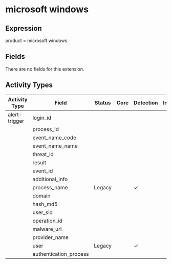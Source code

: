 microsoft windows
=================

Expression
----------

product = microsoft windows

Fields
------

There are no fields for this extension.

Activity Types
--------------

| Activity Type | Field                  | Status | Core | Detection | Informational |
| ------------- | ---------------------- | ------ | ---- | --------- | ------------- |
| alert-trigger | login_id               |        |      |           |               |
|               | process_id             |        |      |           |               |
|               | event_name_code        |        |      |           |               |
|               | event_name_name        |        |      |           |               |
|               | threat_id              |        |      |           |               |
|               | result                 |        |      |           |               |
|               | event_id               |        |      |           |               |
|               | additional_info        |        |      |           |               |
|               | process_name           | Legacy |      | &#10003;  |               |
|               | domain                 |        |      |           |               |
|               | hash_md5               |        |      |           |               |
|               | user_sid               |        |      |           |               |
|               | operation_id           |        |      |           |               |
|               | malware_url            |        |      |           |               |
|               | provider_name          |        |      |           |               |
|               | user                   | Legacy |      | &#10003;  |               |
|               | authentication_process |        |      |           |               |

